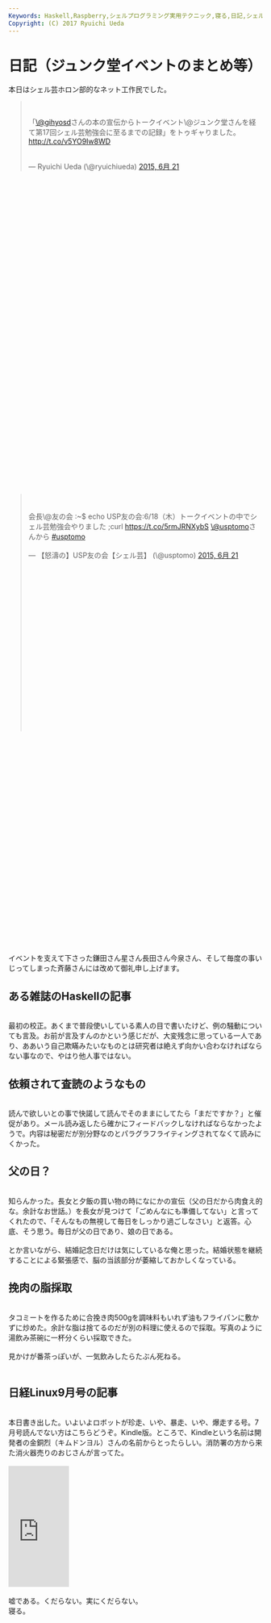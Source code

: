 ```yaml
---
Keywords: Haskell,Raspberry,シェルプログラミング実用テクニック,寝る,日記,シェル芸,記念日は嫌い
Copyright: (C) 2017 Ryuichi Ueda
---
```


# 日記（ジュンク堂イベントのまとめ等）
本日はシェル芸ホロン部的なネット工作民でした。<br />
<blockquote class="twitter-tweet" lang="ja"><br />
<p lang="ja" dir="ltr">「<a href="https://twitter.com/gihyosd">\@gihyosd</a>さんの本の宣伝からトークイベント\@ジュンク堂さんを経て第17回シェル芸勉強会に至るまでの記録」をトゥギャりました。 <a href="http://t.co/v5YO9Iw8WD">http://t.co/v5YO9Iw8WD</a></p><br />
— Ryuichi Ueda (\@ryuichiueda) <a href="https://twitter.com/ryuichiueda/status/612504951739191297">2015, 6月 21</a></blockquote><br />
<script async="" src="//platform.twitter.com/widgets.js" charset="utf-8"></script><br />
<br />
<br />
<br />
<br />
<br />
<br />
<br />
<br />
<br />
<br />
<br />
<br />
<br />
<br />
<br />
<br />
<br />
<br />
<br />
<br />
<br />
<br />
<br />
<br />
<br />
<br />
<br />
<br />
<br />
<br />
<br />
<br />
<br />
<br />
<blockquote class="twitter-tweet" lang="ja"><br />
<br />
会長\@友の会 :~$ echo USP友の会:6/18（木）トークイベントの中でシェル芸勉強会やりました ;curl <a href="https://t.co/5rmJRNXybS">https://t.co/5rmJRNXybS</a> <a href="https://twitter.com/usptomo">\@usptomo</a>さんから <a href="https://twitter.com/hashtag/usptomo?src=hash">#usptomo</a><br />
<br />
— 【怒濤の】USP友の会【シェル芸】 (\@usptomo) <a href="https://twitter.com/usptomo/status/612497977324650496">2015, 6月 21</a><br />
<br />
<br />
<br />
<br />
<br />
<br />
<br />
<br />
<br />
<br />
<br />
<br />
<br />
<br />
<br />
<br />
<br />
<br />
<br />
<br />
</blockquote><br />
<br />
<br />
<br />
<br />
<br />
<br />
<br />
<br />
<br />
<br />
<br />
<br />
<br />
<br />
<br />
<br />
<br />
<br />
<br />
<br />
<br />
<br />
 <script async="" src="//platform.twitter.com/widgets.js" charset="utf-8"></script><br />
<br />
イベントを支えて下さった鎌田さん星さん長田さん今泉さん、そして毎度の事いじってしまった斉藤さんには改めて御礼申し上げます。<br />
<h2>ある雑誌のHaskellの記事</h2><br />
最初の校正。あくまで普段使いしている素人の目で書いたけど、例の騒動についても言及。お前が言及すんのかという感じだが、大変残念に思っている一人であり、ああいう自己欺瞞みたいなものとは研究者は絶えず向かい合わなければならない事なので、やはり他人事ではない。<br />
<h2>依頼されて査読のようなもの</h2><br />
読んで欲しいとの事で快諾して読んでそのままにしてたら「まだですか？」と催促があり。メール読み返したら確かにフィードバックしなければならなかったようで。内容は秘密だが別分野なのとパラグラフライティングされてなくて読みにくかった。<br />
<h2>父の日？</h2><br />
知らんかった。長女と夕飯の買い物の時になにかの宣伝（父の日だから肉食え的な。余計なお世話。）を長女が見つけて「ごめんなにも準備してない」と言ってくれたので、「そんなもの無視して毎日をしっかり過ごしなさい」と返答。心底、そう思う。毎日が父の日であり、娘の日である。<br />
<br />
とか言いながら、結婚記念日だけは気にしているな俺と思った。結婚状態を継続することによる緊張感で、脳の当該部分が萎縮しておかしくなっている。<br />
<h2>挽肉の脂採取</h2><br />
タコミートを作るために合挽き肉500gを調味料もいれず油もフライパンに敷かずに炒めた。余計な脂は捨てるのだが別の料理に使えるので採取。写真のように湯飲み茶碗に一杯分くらい採取できた。<br />
<br />
見かけが番茶っぽいが、一気飲みしたらたぶん死ねる。<br />
&nbsp;<a href="IMG_4933.jpg"><img src="IMG_4933.jpg" alt=""></a>&nbsp;<br />
<h2>日経Linux9月号の記事</h2><br />
本日書き出した。いよいよロボットが珍走、いや、暴走、いや、爆走する号。7月号読んでない方はこちらどうぞ。Kindle版。ところで、Kindleという名前は開発者の金銅烈（キムドンヨル）さんの名前からとったらしい。消防署の方から来た消火器売りのおじさんが言ってた。<br />
<br />
<iframe src="http://rcm-fe.amazon-adsystem.com/e/cm?lt1=_blank&amp;bc1=000000&amp;IS2=1&amp;bg1=FFFFFF&amp;fc1=000000&amp;lc1=0000FF&amp;t=ryuichiueda-22&amp;o=9&amp;p=8&amp;l=as4&amp;m=amazon&amp;f=ifr&amp;ref=ss_til&amp;asins=B00ZEL935S" style="width:120px;height:240px;" scrolling="no" marginwidth="0" marginheight="0" frameborder="0"></iframe><br />
<br />
嘘である。くだらない。実にくだらない。<br />
寝る。
